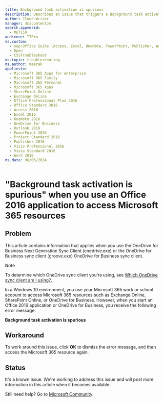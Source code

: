 ```yaml
---
title: Background task activation is spurious
description: Describes an issue that triggers a Background task activation is spurious error. Occurs when you use an Office 2016 application or OneDrive for Business to access Microsoft 365 resources. Provides a workaround.
author: Cloud-Writer
manager: dcscontentpm
search.appverid: 
  - MET150
audience: ITPro
ms.custom: 
  - sap:Office Suite (Access, Excel, OneNote, PowerPoint, Publisher, Word, Visio)\Web Server Integration (SharePoint & Non-SharePoint)
  - Open
  - CSSTroubleshoot
ms.topic: troubleshooting
ms.author: meerak
appliesto: 
  - Microsoft 365 Apps for enterprise
  - Microsoft 365 Family
  - Microsoft 365 Personal
  - Microsoft 365 Apps
  - SharePoint Online
  - Exchange Online
  - Office Professional Plus 2016
  - Office Standard 2016
  - Access 2016
  - Excel 2016
  - OneNote 2016
  - OneDrive for Business
  - Outlook 2016
  - PowerPoint 2016
  - Project Standard 2016
  - Publisher 2016
  - Visio Professional 2016
  - Visio Standard 2016
  - Word 2016
ms.date: 06/06/2024
---
```


# "Background task activation is spurious" when you use an Office 2016 application to access Microsoft 365 resources

## Problem

This article contains information that applies when you use the OneDrive for Business Next Generation Sync Client (onedrive.exe) or the OneDrive for Business sync client (groove.exe) OneDrive for Business sync client.

> [!NOTE]
> To determine which OneDrive sync client you're using, see [Which OneDrive sync client am I using?](https://support.office.com/article/which-onedrive-sync-client-am-i-using-19246eae-8a51-490a-8d97-a645c151f2ba).

In a Windows 10 environment, you use your Microsoft 365 work or school account to access Microsoft 365 resources such as Exchange Online, SharePoint Online, or OneDrive for Business. However, when you start an Office 2016 application or OneDrive for Business, you receive the following error message:  

**Background task activation is spurious**

## Workaround

To work around this issue, click **OK** to dismiss the error message, and then access the Microsoft 365 resource again. 

## Status 

It's a known issue. We're working to address this issue and will post more information in this article when it becomes available.

Still need help? Go to [Microsoft Community](https://answers.microsoft.com/).
